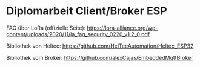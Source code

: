 # Diplomarbeit Client/Broker ESP

FAQ über LoRa (offizielle Seite): https://lora-alliance.org/wp-content/uploads/2020/11/la_faq_security_0220_v1.2_0.pdf

Bibliothek von Heltec: https://github.com/HelTecAutomation/Heltec_ESP32

Bibliothek vom Broker: https://github.com/alexCajas/EmbeddedMqttBroker
